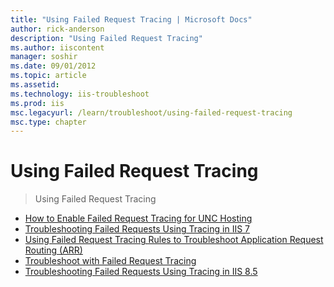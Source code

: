 ```yaml
---
title: "Using Failed Request Tracing | Microsoft Docs"
author: rick-anderson
description: "Using Failed Request Tracing"
ms.author: iiscontent
manager: soshir
ms.date: 09/01/2012
ms.topic: article
ms.assetid: 
ms.technology: iis-troubleshoot
ms.prod: iis
msc.legacyurl: /learn/troubleshoot/using-failed-request-tracing
msc.type: chapter
---
```

Using Failed Request Tracing
====================
> Using Failed Request Tracing


- [How to Enable Failed Request Tracing for UNC Hosting](how-to-enable-failed-request-tracing-for-unc-hosting.md)
- [Troubleshooting Failed Requests Using Tracing in IIS 7](troubleshooting-failed-requests-using-tracing-in-iis.md)
- [Using Failed Request Tracing Rules to Troubleshoot Application Request Routing (ARR)](using-failed-request-tracing-rules-to-troubleshoot-application-request-routing-arr.md)
- [Troubleshoot with Failed Request Tracing](troubleshoot-with-failed-request-tracing.md)
- [Troubleshooting Failed Requests Using Tracing in IIS 8.5](troubleshooting-failed-requests-using-tracing-in-iis-85.md)